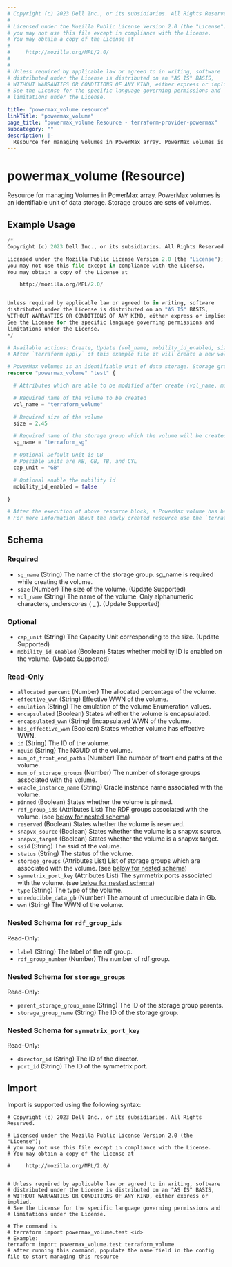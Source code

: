 ```yaml
---
# Copyright (c) 2023 Dell Inc., or its subsidiaries. All Rights Reserved.
#
# Licensed under the Mozilla Public License Version 2.0 (the "License");
# you may not use this file except in compliance with the License.
# You may obtain a copy of the License at
#
#     http://mozilla.org/MPL/2.0/
#
#
# Unless required by applicable law or agreed to in writing, software
# distributed under the License is distributed on an "AS IS" BASIS,
# WITHOUT WARRANTIES OR CONDITIONS OF ANY KIND, either express or implied.
# See the License for the specific language governing permissions and
# limitations under the License.

title: "powermax_volume resource"
linkTitle: "powermax_volume"
page_title: "powermax_volume Resource - terraform-provider-powermax"
subcategory: ""
description: |-
  Resource for managing Volumes in PowerMax array. PowerMax volumes is an identifiable unit of data storage. Storage groups are sets of volumes.
---
```


# powermax_volume (Resource)

Resource for managing Volumes in PowerMax array. PowerMax volumes is an identifiable unit of data storage. Storage groups are sets of volumes.


## Example Usage

```terraform
/*
Copyright (c) 2023 Dell Inc., or its subsidiaries. All Rights Reserved.

Licensed under the Mozilla Public License Version 2.0 (the "License");
you may not use this file except in compliance with the License.
You may obtain a copy of the License at

    http://mozilla.org/MPL/2.0/


Unless required by applicable law or agreed to in writing, software
distributed under the License is distributed on an "AS IS" BASIS,
WITHOUT WARRANTIES OR CONDITIONS OF ANY KIND, either express or implied.
See the License for the specific language governing permissions and
limitations under the License.
*/

# Available actions: Create, Update (vol_name, mobility_id_enabled, size, cap_unit), Delete and Import an existing volume from the PowerMax Array.
# After `terraform apply` of this example file it will create a new volume with the name set in `vol_name` attribute on the PowerMax

# PowerMax volumes is an identifiable unit of data storage. Storage groups are sets of volumes.
resource "powermax_volume" "test" {

  # Attributes which are able to be modified after create (vol_name, mobility_id_enabled, size, cap_unit)

  # Required name of the volume to be created
  vol_name = "terraform_volume"

  # Required size of the volume
  size = 2.45

  # Required name of the storage group which the volume will be created with
  sg_name = "terraform_sg"

  # Optional Default Unit is GB
  # Possible units are MB, GB, TB, and CYL
  cap_unit = "GB"

  # Optional enable the mobility id 
  mobility_id_enabled = false

}

# After the execution of above resource block, a PowerMax volume has been created at PowerMax array.
# For more information about the newly created resource use the `terraform show` command to review the current state
```

<!-- schema generated by tfplugindocs -->
## Schema

### Required

- `sg_name` (String) The name of the storage group. sg_name is required while creating the volume.
- `size` (Number) The size of the volume. (Update Supported)
- `vol_name` (String) The name of the volume. Only alphanumeric characters, underscores ( _ ). (Update Supported)

### Optional

- `cap_unit` (String) The Capacity Unit corresponding to the size. (Update Supported)
- `mobility_id_enabled` (Boolean) States whether mobility ID is enabled on the volume. (Update Supported)

### Read-Only

- `allocated_percent` (Number) The allocated percentage of the volume.
- `effective_wwn` (String) Effective WWN of the volume.
- `emulation` (String) The emulation of the volume Enumeration values.
- `encapsulated` (Boolean) States whether the volume is encapsulated.
- `encapsulated_wwn` (String) Encapsulated  WWN of the volume.
- `has_effective_wwn` (Boolean) States whether volume has effective WWN.
- `id` (String) The ID of the volume.
- `nguid` (String) The NGUID of the volume.
- `num_of_front_end_paths` (Number) The number of front end paths of the volume.
- `num_of_storage_groups` (Number) The number of storage groups associated with the volume.
- `oracle_instance_name` (String) Oracle instance name associated with the volume.
- `pinned` (Boolean) States whether the volume is pinned.
- `rdf_group_ids` (Attributes List) The RDF groups associated with the volume. (see [below for nested schema](#nestedatt--rdf_group_ids))
- `reserved` (Boolean) States whether the volume is reserved.
- `snapvx_source` (Boolean) States whether the volume is a snapvx source.
- `snapvx_target` (Boolean) States whether the volume is a snapvx target.
- `ssid` (String) The ssid of the volume.
- `status` (String) The status of the volume.
- `storage_groups` (Attributes List) List of storage groups which are associated with the volume. (see [below for nested schema](#nestedatt--storage_groups))
- `symmetrix_port_key` (Attributes List) The symmetrix ports associated with the volume. (see [below for nested schema](#nestedatt--symmetrix_port_key))
- `type` (String) The type of the volume.
- `unreducible_data_gb` (Number) The amount of unreducible data in Gb.
- `wwn` (String) The WWN of the volume.

<a id="nestedatt--rdf_group_ids"></a>
### Nested Schema for `rdf_group_ids`

Read-Only:

- `label` (String) The label of the rdf group.
- `rdf_group_number` (Number) The number of rdf group.


<a id="nestedatt--storage_groups"></a>
### Nested Schema for `storage_groups`

Read-Only:

- `parent_storage_group_name` (String) The ID of the storage group parents.
- `storage_group_name` (String) The ID of the storage group.


<a id="nestedatt--symmetrix_port_key"></a>
### Nested Schema for `symmetrix_port_key`

Read-Only:

- `director_id` (String) The ID of the director.
- `port_id` (String) The ID of the symmetrix port.

## Import

Import is supported using the following syntax:

```shell
# Copyright (c) 2023 Dell Inc., or its subsidiaries. All Rights Reserved.

# Licensed under the Mozilla Public License Version 2.0 (the "License");
# you may not use this file except in compliance with the License.
# You may obtain a copy of the License at

#     http://mozilla.org/MPL/2.0/


# Unless required by applicable law or agreed to in writing, software
# distributed under the License is distributed on an "AS IS" BASIS,
# WITHOUT WARRANTIES OR CONDITIONS OF ANY KIND, either express or implied.
# See the License for the specific language governing permissions and
# limitations under the License.

# The command is
# terraform import powermax_volume.test <id>
# Example:
terraform import powermax_volume.test terraform_volume
# after running this command, populate the name field in the config file to start managing this resource
```